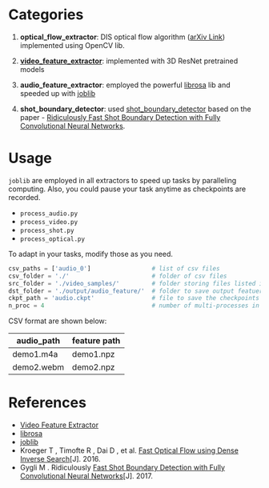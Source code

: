# Categories

1. **optical_flow_extractor**: DIS optical flow algorithm ([arXiv Link](https://arxiv.org/abs/1603.03590)) implemented using OpenCV lib.

2. **[video_feature_extractor](https://github.com/antoine77340/video_feature_extractor)**: implemented with 3D ResNet pretrained models

3. **audio_feature_extractor**: employed the powerful [librosa](http://librosa.github.io/) lib and speeded up with [joblib](https://github.com/joblib/joblib)

4. **shot_boundary_detector**: used [shot_boundary_detector](https://github.com/oladeha2/shot_boudary_detector) based on the paper - [Ridiculously Fast Shot Boundary Detection with Fully Convolutional Neural
Networks](https://arxiv.org/pdf/1705.08214.pdf).

# Usage

`joblib` are employed in all extractors to speed up tasks by paralleling computing. Also, you could pause your task anytime as checkpoints are recorded.

- `process_audio.py`
- `process_video.py`
- `process_shot.py`
- `process_optical.py`

To adapt in your tasks, modify those as you need.

``` Python
csv_paths = ['audio_0']                 # list of csv files
csv_folder = './'                       # folder of csv files
src_folder = './video_samples/'         # folder storing files listed in csv
dst_folder = './output/audio_feature/'  # folder to save output featuers
ckpt_path = 'audio.ckpt'                # file to save the checkpoints
n_proc = 4                              # number of multi-processes in parallel
```

CSV format are shown below:

audio_path | feature path
-|-|
demo1.m4a | demo1.npz
demo2.webm | demo2.npz

# References

- [Video Feature Extractor](https://github.com/antoine77340/video_feature_extractor)
- [librosa](http://librosa.github.io/) 
- [joblib](https://github.com/joblib/joblib)
- Kroeger T , Timofte R , Dai D , et al. [Fast Optical Flow using Dense Inverse Search](https://arxiv.org/abs/1603.03590)[J]. 2016.
- Gygli M . Ridiculously [Fast Shot Boundary Detection with Fully Convolutional Neural Networks](https://arxiv.org/pdf/1705.08214.pdf)[J]. 2017.
